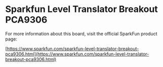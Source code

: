 # Sparkfun Level Translator Breakout PCA9306

For more information about this board, visit the official SparkFun product page:

[https://www.sparkfun.com/sparkfun-level-translator-breakout-pca9306.html](https://www.sparkfun.com/sparkfun-level-translator-breakout-pca9306.html) 